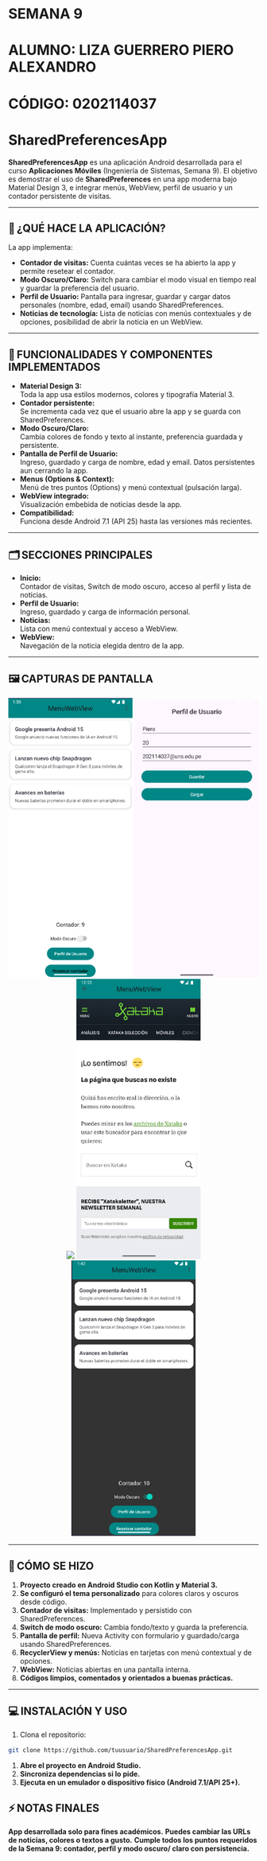 # SEMANA 9  
# ALUMNO: LIZA GUERRERO PIERO ALEXANDRO  
# CÓDIGO: 0202114037  

# SharedPreferencesApp

**SharedPreferencesApp** es una aplicación Android desarrollada para el curso **Aplicaciones Móviles** (Ingeniería de Sistemas, Semana 9). El objetivo es demostrar el uso de **SharedPreferences** en una app moderna bajo Material Design 3, e integrar menús, WebView, perfil de usuario y un contador persistente de visitas.

---

## 🚩 ¿QUÉ HACE LA APLICACIÓN?

La app implementa:
- **Contador de visitas:** Cuenta cuántas veces se ha abierto la app y permite resetear el contador.
- **Modo Oscuro/Claro:** Switch para cambiar el modo visual en tiempo real y guardar la preferencia del usuario.
- **Perfil de Usuario:** Pantalla para ingresar, guardar y cargar datos personales (nombre, edad, email) usando SharedPreferences.
- **Noticias de tecnología:** Lista de noticias con menús contextuales y de opciones, posibilidad de abrir la noticia en un WebView.

---

## 🎨 FUNCIONALIDADES Y COMPONENTES IMPLEMENTADOS

- **Material Design 3:**  
  Toda la app usa estilos modernos, colores y tipografía Material 3.
- **Contador persistente:**  
  Se incrementa cada vez que el usuario abre la app y se guarda con SharedPreferences.
- **Modo Oscuro/Claro:**  
  Cambia colores de fondo y texto al instante, preferencia guardada y persistente.
- **Pantalla de Perfil de Usuario:**  
  Ingreso, guardado y carga de nombre, edad y email. Datos persistentes aun cerrando la app.
- **Menus (Options & Context):**  
  Menú de tres puntos (Options) y menú contextual (pulsación larga).
- **WebView integrado:**  
  Visualización embebida de noticias desde la app.
- **Compatibilidad:**  
  Funciona desde Android 7.1 (API 25) hasta las versiones más recientes.

---

## 🗂️ SECCIONES PRINCIPALES

- **Inicio:**  
  Contador de visitas, Switch de modo oscuro, acceso al perfil y lista de noticias.
- **Perfil de Usuario:**  
  Ingreso, guardado y carga de información personal.
- **Noticias:**  
  Lista con menú contextual y acceso a WebView.
- **WebView:**  
  Navegación de la noticia elegida dentro de la app.

---

## 🖼️ CAPTURAS DE PANTALLA

<!-- Sube tus imágenes a la carpeta /images del repo y enlaza así: -->

<p align="center">
  <img src="images/screenshot_inicio.png" width="250"/>
  <img src="images/screenshot_perfil.png" width="250"/>
  <img src="images/screenshot_noticia_context_menu.png" width="250"/>
  <img src="images/screenshot_webview.png" width="250"/>
  <img src="images/screenshot_modo_oscuro.png" width="250"/>
</p>

---

## 🔨 CÓMO SE HIZO

1. **Proyecto creado en Android Studio con Kotlin y Material 3.**
2. **Se configuró el tema personalizado** para colores claros y oscuros desde código.
3. **Contador de visitas:** Implementado y persistido con SharedPreferences.
4. **Switch de modo oscuro:** Cambia fondo/texto y guarda la preferencia.
5. **Pantalla de perfil:** Nueva Activity con formulario y guardado/carga usando SharedPreferences.
6. **RecyclerView y menús:** Noticias en tarjetas con menú contextual y de opciones.
7. **WebView:** Noticias abiertas en una pantalla interna.
8. **Códigos limpios, comentados y orientados a buenas prácticas.**

---

## 💻 INSTALACIÓN Y USO

1. Clona el repositorio:
```bash
git clone https://github.com/tuusuario/SharedPreferencesApp.git
```
1. **Abre el proyecto en Android Studio.**
2. **Sincroniza dependencias si lo pide.**
3. **Ejecuta en un emulador o dispositivo físico (Android 7.1/API 25+).**

## ⚡ NOTAS FINALES
**App desarrollada solo para fines académicos.**
**Puedes cambiar las URLs de noticias, colores o textos a gusto.**
**Cumple todos los puntos requeridos de la Semana 9: contador, perfil y modo oscuro/ claro con persistencia.**

